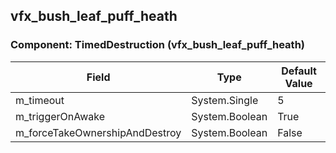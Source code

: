 ## vfx_bush_leaf_puff_heath

### Component: TimedDestruction (vfx_bush_leaf_puff_heath)

|Field|Type|Default Value|
|---|---|---|
|m_timeout|System.Single|5|
|m_triggerOnAwake|System.Boolean|True|
|m_forceTakeOwnershipAndDestroy|System.Boolean|False|

